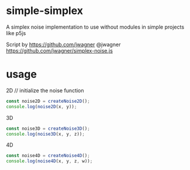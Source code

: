 # simple-simplex
A simplex noise implementation to use without modules in simple projects like p5js

Script by https://github.com/jwagner @jwagner
https://github.com/jwagner/simplex-noise.js

# usage

2D
// initialize the noise function
```js
const noise2D = createNoise2D();
console.log(noise2D(x, y));
```
3D
```js
const noise3D = createNoise3D();
console.log(noise3D(x, y, z));
```
4D
```js
const noise4D = createNoise4D();
console.log(noise4D(x, y, z, w));
```
